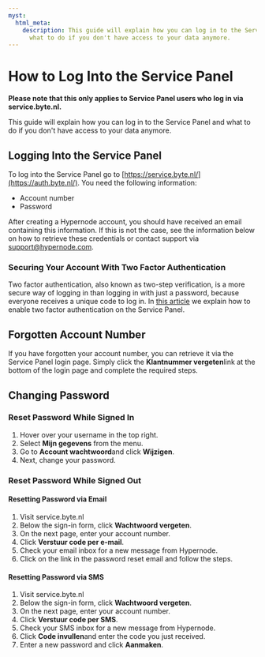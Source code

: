 ```yaml
---
myst:
  html_meta:
    description: This guide will explain how you can log in to the Service Panel and
      what to do if you don't have access to your data anymore.
---
```


<!-- source: https://support.hypernode.com/en/about/support/how-to-log-into-the-service-panel/ -->

# How to Log Into the Service Panel

**Please note that this only applies to Service Panel users who log in via service.byte.nl.**

This guide will explain how you can log in to the Service Panel and what to do if you don't have access to your data anymore.

## Logging Into the Service Panel

To log into the Service Panel go to [https://service.byte.nl/](https://auth.byte.nl/). You need the following information:

- Account number
- Password

After creating a Hypernode account, you should have received an email containing this information. If this is not the case, see the information below on how to retrieve these credentials or contact support via [support@hypernode.com](mailto:support@hypernode.com).

### Securing Your Account With Two Factor Authentication

Two factor authentication, also known as two-step verification, is a more secure way of logging in than logging in with just a password, because everyone receives a unique code to log in. In [this article](https://support.hypernode.com/en/services/control-panel/how-to-use-2fa-for-the-control-panel) we explain how to enable two factor authentication on the Service Panel.

## Forgotten Account Number

If you have forgotten your account number, you can retrieve it via the Service Panel login page. Simply click the **Klantnummer vergeten**link at the bottom of the login page and complete the required steps.

## Changing Password

### Reset Password While Signed In

1. Hover over your username in the top right.
1. Select **Mijn gegevens** from the menu.
1. Go to **Account wachtwoord**and click **Wijzigen**.
1. Next, change your password.

### Reset Password While Signed Out

#### Resetting Password via Email

1. Visit service.byte.nl
1. Below the sign-in form, click **Wachtwoord vergeten**.
1. On the next page, enter your account number.
1. Click **Verstuur code per e-mail**.
1. Check your email inbox for a new message from Hypernode.
1. Click on the link in the password reset email and follow the steps.

#### Resetting Password via SMS

1. Visit service.byte.nl
1. Below the sign-in form, click **Wachtwoord vergeten**.
1. On the next page, enter your account number.
1. Click **Verstuur code per SMS**.
1. Check your SMS inbox for a new message from Hypernode.
1. Click **Code invullen**and enter the code you just received.
1. Enter a new password and click **Aanmaken**.
